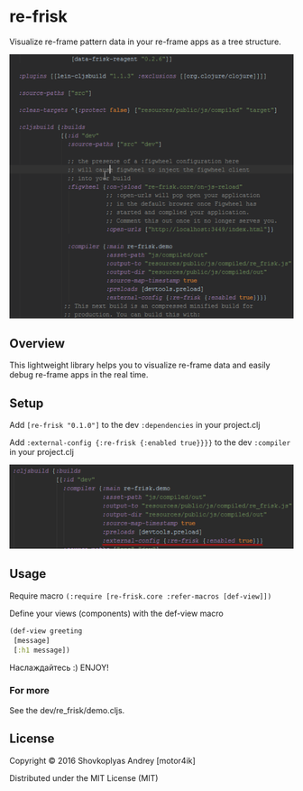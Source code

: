 # re-frisk

Visualize re-frame pattern data in your re-frame apps as a tree structure.

<img src="re-frisk.gif">

## Overview

This lightweight library helps you to visualize re-frame data and easily debug re-frame apps in the real time.

## Setup

Add `[re-frisk "0.1.0"]` to the dev `:dependencies` in your project.clj

Add `:external-config {:re-frisk {:enabled true}}}}` to the dev `:compiler` in your project.clj

<img src="re-frisk-project.png">

## Usage

Require macro `(:require [re-frisk.core :refer-macros [def-view]])`

Define your views (components) with the def-view macro

```clojure
(def-view greeting
 [message]
 [:h1 message])
```

Наслаждайтесь :)
ENJOY!

### For more

See the dev/re_frisk/demo.cljs.

## License

Copyright © 2016 Shovkoplyas Andrey [motor4ik]

Distributed under the MIT License (MIT)
